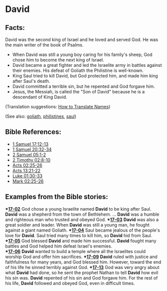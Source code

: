 # David #

## Facts: ##

David was the second king of Israel and he loved and served God. He was the main writer of the book of Psalms.

* When David was still a young boy caring for his family's sheep, God chose him to become the next king of Israel. 
* David became a great fighter and led the Israelite army in battles against their enemies. His defeat of Goliath the Philistine is well-known.
* King Saul tried to kill David, but God protected him, and made him king after Saul's death.
* David committed a terrible sin, but he repented and God forgave him.
* Jesus, the Messiah, is called the "Son of David" because he is a descendant of King David. 

(Translation suggestions: [How to Translate Names](https://git.door43.org/Door43/en-ta-translate-vol1/src/master/content/translate_names.md))

(See also: [goliath](../other/goliath.md), [philistines](../other/philistines.md), [saul](../other/saul.md))

## Bible References: ##

* [1 Samuel 17:12-13](https://door43.org/en/bible/notes/1sa/17/12)
* [1 Samuel 20:32-34](https://door43.org/en/bible/notes/1sa/20/32)
* [2 Samuel 05:1-2](https://door43.org/en/bible/notes/2sa/05/01)
* [2 Timothy 02:8-10](https://door43.org/en/bible/notes/2ti/02/08)
* [Acts 02:25-26](https://door43.org/en/bible/notes/act/02/25)
* [Acts 13:21-22](https://door43.org/en/bible/notes/act/13/21)
* [Luke 01:30-33](https://door43.org/en/bible/notes/luk/01/30)
* [Mark 02:25-26](https://door43.org/en/bible/notes/mrk/02/25)

## Examples from the Bible stories: ##

  __*[17-02](https://door43.org/en/obs/notes/frames/17-02)__ God chose a young Israelite named __David__ to be king after Saul. __David__ was a shepherd from the town of Bethlehem. … __David__ was a humble and righteous man who trusted and obeyed God. 
  __*[17-03](https://door43.org/en/obs/notes/frames/17-03)__ __David__ was also a great soldier and leader. When __David__ was still a young man, he fought against a giant named Goliath. 
  __*[17-04](https://door43.org/en/obs/notes/frames/17-04)__ Saul became jealous of the people's love for __David__. Saul tried many times to kill him, so __David__ hid from Saul. 
  __*[17-05](https://door43.org/en/obs/notes/frames/17-05)__ God blessed __David__ and made him successful. __David__ fought many battles and God helped him defeat Israel's enemies.  
  __*[17-06](https://door43.org/en/obs/notes/frames/17-06)__ __David__ wanted to build a temple where all the Israelites could worship God and offer him sacrifices. 
  __*[17-09](https://door43.org/en/obs/notes/frames/17-09)__ __David__ ruled with justice and faithfulness for many years, and God blessed him. However, toward the end of his life he sinned terribly against God. 
  __*[17-13](https://door43.org/en/obs/notes/frames/17-13)__ God was very angry about what __David__ had done, so he sent the prophet Nathan to tell __David__ how evil his sin was. __David__ repented of his sin and God forgave him. For the rest of his life, __David__ followed and obeyed God, even in difficult times.



